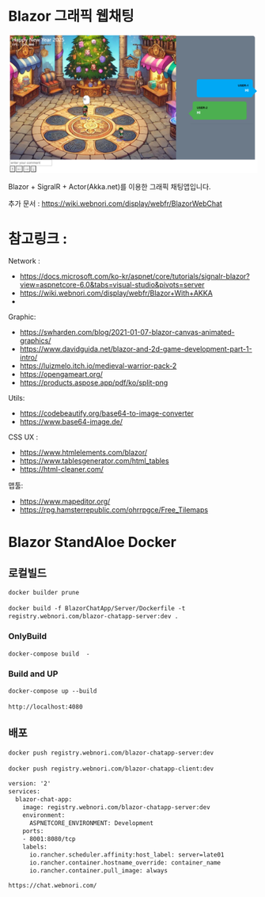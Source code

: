 # Blazor 그래픽 웹채팅

![ex_screenshot](./doc/intro.png)

Blazor + SigralR + Actor(Akka.net)를 이용한 그래픽 채팅앱입니다.

추가 문서 : https://wiki.webnori.com/display/webfr/BlazorWebChat


# 참고링크 :


Network :
- https://docs.microsoft.com/ko-kr/aspnet/core/tutorials/signalr-blazor?view=aspnetcore-6.0&tabs=visual-studio&pivots=server
- https://wiki.webnori.com/display/webfr/Blazor+With+AKKA
- 

Graphic:
- https://swharden.com/blog/2021-01-07-blazor-canvas-animated-graphics/  
- https://www.davidguida.net/blazor-and-2d-game-development-part-1-intro/
- https://luizmelo.itch.io/medieval-warrior-pack-2
- https://opengameart.org/
- https://products.aspose.app/pdf/ko/split-png

Utils:
- https://codebeautify.org/base64-to-image-converter
- https://www.base64-image.de/

CSS UX :
- https://www.htmlelements.com/blazor/
- https://www.tablesgenerator.com/html_tables
- https://html-cleaner.com/

맵툴:
- https://www.mapeditor.org/
- https://rpg.hamsterrepublic.com/ohrrpgce/Free_Tilemaps


# Blazor StandAloe Docker

## 로컬빌드

    docker builder prune

	docker build -f BlazorChatApp/Server/Dockerfile -t registry.webnori.com/blazor-chatapp-server:dev .

### OnlyBuild
	docker-compose build  -

### Build and UP
	docker-compose up --build

	http://localhost:4080


## 배포

	docker push registry.webnori.com/blazor-chatapp-server:dev

	docker push registry.webnori.com/blazor-chatapp-client:dev

```
version: '2'
services:
  blazor-chat-app:
    image: registry.webnori.com/blazor-chatapp-server:dev
    environment:
      ASPNETCORE_ENVIRONMENT: Development
    ports:
    - 8001:8080/tcp
    labels:
      io.rancher.scheduler.affinity:host_label: server=late01
      io.rancher.container.hostname_override: container_name
      io.rancher.container.pull_image: always

```


	https://chat.webnori.com/



